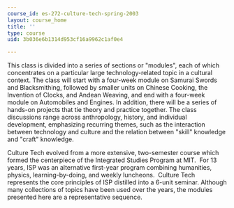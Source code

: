 ```yaml
---
course_id: es-272-culture-tech-spring-2003
layout: course_home
title: ''
type: course
uid: 3b036e6b1314d953cf16a9962c1af0e4

---
```

This class is divided into a series of sections or "modules", each of which concentrates on a particular large technology-related topic in a cultural context. The class will start with a four-week module on Samurai Swords and Blacksmithing, followed by smaller units on Chinese Cooking, the Invention of Clocks, and Andean Weaving, and end with a four-week module on Automobiles and Engines. In addition, there will be a series of hands-on projects that tie theory and practice together. The class discussions range across anthropology, history, and individual development, emphasizing recurring themes, such as the interaction between technology and culture and the relation between "skill" knowledge and "craft" knowledge.[  
](http://esg.mit.edu/)

Culture Tech evolved from a more extensive, two-semester course which formed the centerpiece of the Integrated Studies Program at MIT.  For 13 years, ISP was an alternative first-year program combining humanities, physics, learning-by-doing, and weekly luncheons.  Culture Tech represents the core principles of ISP distilled into a 6-unit seminar. Although many collections of topics have been used over the years, the modules presented here are a representative sequence.
